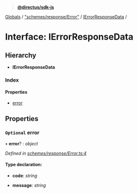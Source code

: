 > **[@directus/sdk-js](../README.md)**

[Globals](../README.md) / ["schemes/response/Error"](../modules/_schemes_response_error_.md) / [IErrorResponseData](_schemes_response_error_.ierrorresponsedata.md) /

# Interface: IErrorResponseData

## Hierarchy

* **IErrorResponseData**

### Index

#### Properties

* [error](_schemes_response_error_.ierrorresponsedata.md#optional-error)

## Properties

### `Optional` error

• **error**? : *object*

*Defined in [schemes/response/Error.ts:4](https://github.com/direcuts/sdk-js/tree/master/schemes/response/Error.ts#L4)*

#### Type declaration:

* **code**: *string*

* **message**: *string*